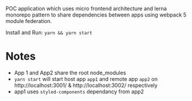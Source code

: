 POC application which uses micro frontend architecture and lerna monorepo pattern to share dependencies between apps using webpack 5 module federation.


Install and Run: `yarn && yarn start`


# Notes

- App 1 and App2 share the root node_modules
- `yarn start` will start host app `app1` and remote app `app2` on http://localhost:3001/ & http://localhost:3002/ respectively
- app1 uses `styled-components` dependancy from app2
